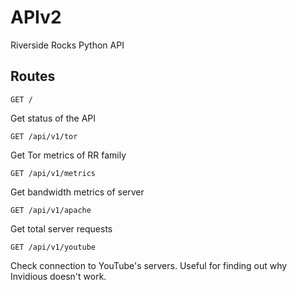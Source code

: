 # APIv2
Riverside Rocks Python API


## Routes

```
GET /
```
Get status of the API


```
GET /api/v1/tor
```
Get Tor metrics of RR family

```
GET /api/v1/metrics
```
Get bandwidth metrics of server

```
GET /api/v1/apache
```
Get total server requests

```
GET /api/v1/youtube
```
Check connection to YouTube's servers. Useful for finding out why Invidious doesn't work.

